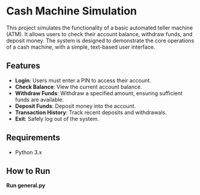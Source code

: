 # Cash Machine Simulation

This project simulates the functionality of a basic automated teller machine (ATM). It allows users to check their account balance, withdraw funds, and deposit money. The system is designed to demonstrate the core operations of a cash machine, with a simple, text-based user interface.

## Features

- **Login**: Users must enter a PIN to access their account.
- **Check Balance**: View the current account balance.
- **Withdraw Funds**: Withdraw a specified amount, ensuring sufficient funds are available.
- **Deposit Funds**: Deposit money into the account.
- **Transaction History**: Track recent deposits and withdrawals.
- **Exit**: Safely log out of the system.

## Requirements

- Python 3.x

## How to Run

 **Run general.py**
